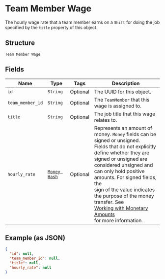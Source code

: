 
# Team Member Wage

The hourly wage rate that a team member earns on a `Shift` for doing the job
specified by the `title` property of this object.

## Structure

`Team Member Wage`

## Fields

| Name | Type | Tags | Description |
|  --- | --- | --- | --- |
| `id` | `String` | Optional | The UUID for this object. |
| `team_member_id` | `String` | Optional | The `TeamMember` that this wage is assigned to. |
| `title` | `String` | Optional | The job title that this wage relates to. |
| `hourly_rate` | [`Money Hash`](../../doc/models/money.md) | Optional | Represents an amount of money. `Money` fields can be signed or unsigned.<br>Fields that do not explicitly define whether they are signed or unsigned are<br>considered unsigned and can only hold positive amounts. For signed fields, the<br>sign of the value indicates the purpose of the money transfer. See<br>[Working with Monetary Amounts](https://developer.squareup.com/docs/build-basics/working-with-monetary-amounts)<br>for more information. |

## Example (as JSON)

```json
{
  "id": null,
  "team_member_id": null,
  "title": null,
  "hourly_rate": null
}
```

